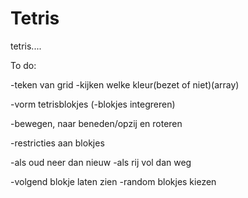 # Tetris
tetris....




To do:

-teken van grid
-kijken welke kleur(bezet of niet)(array)

-vorm tetrisblokjes
(-blokjes integreren)



-bewegen, naar beneden/opzij en roteren

-restricties aan blokjes

-als oud neer dan nieuw
-als rij vol dan weg

-volgend blokje laten zien
-random blokjes kiezen
